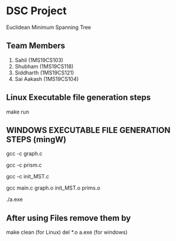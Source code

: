 # DSC Project
Euclidean Minimum Spanning Tree

## Team Members
1. Sahil (1MS19CS103)
2. Shubham (1MS19CS118)
3. Siddharth (1MS19CS121)
4. Sai Aakash (1MS19CS104)

## Linux Executable file generation steps ##

make run

## WINDOWS EXECUTABLE FILE GENERATION STEPS (mingW) ##

gcc -c graph.c

gcc -c prism.c

gcc -c init_MST.c

gcc main.c graph.o init_MST.o prims.o

./a.exe

## After using Files remove them by ##

make clean (for Linux)
del *.o a.exe (for windows)
